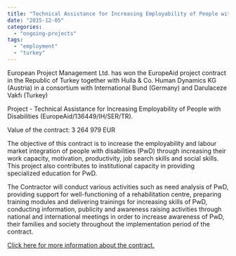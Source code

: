 ```yaml
---
title: "Technical Assistance for Increasing Employability of People with Disabilities in Turkey"
date: "2015-12-05"
categories: 
  - "ongoing-projects"
tags: 
  - "employment"
  - "turkey"
---
```


European Project Management Ltd. has won the EuropeAid project contract in the Republic of Turkey together with Hulla & Co. Human Dynamics KG (Austria) in a consortium with International Bund (Germany) and Darulaceze Vakfı (Turkey)

Project - Technical Assistance for Increasing Employability of People with Disabilities (EuropeAid/136449/IH/SER/TR).

Value of the contract: 3 264 979 EUR

The objective of this contract is to increase the employability and labour market integration of people with disabilities (PwD) through increasing their work capacity, motivation, productivity, job search skills and social skills. This project also contributes to institutional capacity in providing specialized education for PwD.

The Contractor will conduct various activities such as need analysis of PwD, providing support for well-functioning of a rehabilitation centre, preparing training modules and delivering trainings for increasing skills of PwD, conducting information, publicity and awareness raising activities through national and international meetings in order to increase awareness of PwD, their families and society throughout the implementation period of the contract.

[Click here for more information about the contract.](http://epm.lv/files/Award_136449_Turkey.pdf)
